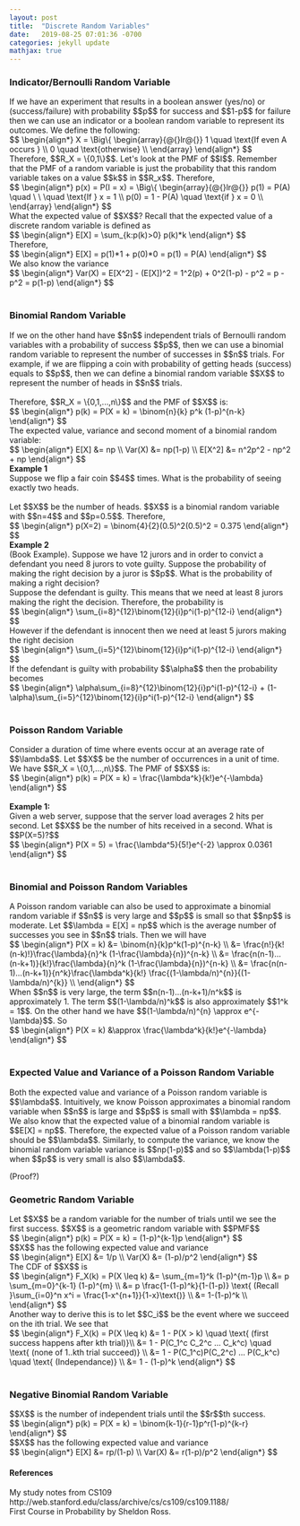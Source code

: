 ```yaml
---
layout: post
title:  "Discrete Random Variables"
date:   2019-08-25 07:01:36 -0700
categories: jekyll update
mathjax: true
---
```

<h3>Indicator/Bernoulli Random Variable</h3>
If we have an experiment that results in a boolean answer (yes/no) or (success/failure) with probability $$p$$ for success and $$1-p$$ for failure then we can use an indicator or a boolean random variable to represent its outcomes. We define the following: 
<div center>
$$
\begin{align*}
X = \Big\{ \begin{array}{@{}lr@{}}
        1 \quad \text{If even A occurs } \\
        0 \quad \text{otherwise} \\
        \end{array}
\end{align*}
$$
</div>
Therefore, $$R_X = \{0,1\}$$. Let's look at the PMF of $$I$$. Remember that the PMF of a random variable is just the probability that this random variable takes on a value $$k$$ in $$R_x$$. Therefore,
<div center>
$$
\begin{align*}
p(x) = P(I = x) = \Big\{ \begin{array}{@{}lr@{}}
        p(1) = P(A) \quad \ \ \quad \text{If } x = 1 \\
        p(0) = 1 - P(A) \quad \text{if } x = 0 \\
        \end{array}
\end{align*}
$$
</div>
What the expected value of $$X$$? Recall that the expected value of a discrete random variable is defined as
<div center>
$$
\begin{align*}
E[X] = \sum_{k:p(k)>0} p(k)*k
\end{align*}
$$
</div>
Therefore, 
<div center>
$$
\begin{align*}
E[X] = p(1)*1 + p(0)*0 = p(1) = P(A)
\end{align*}
$$
</div>
We also know the variance
<div center>
$$
\begin{align*}
Var(X) = E[X^2] - (E[X])^2 = 1^2(p) + 0^2(1-p) - p^2 = p - p^2 = p(1-p)
\end{align*}
$$
</div>
<br>
<!------------------------------------------------------------------------------------>
<h3>Binomial Random Variable</h3>
If we on the other hand have $$n$$ independent trials of Bernoulli random variables with a probability of success $$p$$, then we can use a binomial random variable to represent the number of successes in $$n$$ trials. For example, if we are flipping a coin with probability of getting heads (success) equals to $$p$$, then we can define a binomial random variable $$X$$ to represent the number of heads in $$n$$ trials. 
<br>
<br>
Therefore, $$R_X = \{0,1,...,n\}$$ and the PMF of $$X$$ is:
<div center>
$$
\begin{align*}
p(k) = P(X = k) = \binom{n}{k} p^k (1-p)^{n-k}
\end{align*}
$$
</div>
The expected value, variance and second moment of a binomial random variable:
<div center>
$$
\begin{align*}
E[X] &= np \\
Var(X) &= np(1-p) \\
E[X^2] &= n^2p^2 - np^2 + np
\end{align*}
$$
</div>
<b>Example 1</b><br>
Suppose we flip a fair coin $$4$$ times. What is the probability of seeing exactly two heads.
<br><br>
Let $$X$$ be the number of heads. $$X$$ is a binomial random variable with $$n=4$$ and $$p=0.5$$. Therefore,
<div center>
$$
\begin{align*}
p(X=2) = \binom{4}{2}(0.5)^2(0.5)^2 = 0.375
\end{align*}
$$
</div>
<b>Example 2</b><br>
(Book Example). Suppose we have 12 jurors and in order to convict a defendant you need 8 jurors to vote guilty. Suppose the probability of making the right decision by a juror is $$p$$. What is the probability of making a right decision?
<br>
Suppose the defendant is guilty. This means that we need at least 8 jurors making the right the decision. Therefore, the probability is
<div center>
$$
\begin{align*}
\sum_{i=8}^{12}\binom{12}{i}p^i(1-p)^{12-i}
\end{align*}
$$
</div>
However if the defendant is innocent then we need at least 5 jurors making the right decision
<div center>
$$
\begin{align*}
\sum_{i=5}^{12}\binom{12}{i}p^i(1-p)^{12-i}
\end{align*}
$$
</div>
If the defendant is guilty with probability $$\alpha$$ then the probability becomes
<div center>
$$
\begin{align*}
\alpha\sum_{i=8}^{12}\binom{12}{i}p^i(1-p)^{12-i} + (1-\alpha)\sum_{i=5}^{12}\binom{12}{i}p^i(1-p)^{12-i}
\end{align*}
$$
</div>
<br>
<!------------------------------------------------------------------------------------>
<h3>Poisson Random Variable</h3>
Consider a duration of time where events occur at an average rate of $$\lambda$$. Let $$X$$ be the number of occurrences in a unit of time. We have $$R_X = \{0,1,...,n\}$$. The PMF of $$X$$ is:
<div center>
$$
\begin{align*}
p(k) = P(X = k) = \frac{\lambda^k}{k!}e^{-\lambda}
\end{align*}
$$
</div>
<br>
<b> Example 1: </b><br>
Given a web server, suppose that the server load averages 2 hits per second. Let $$X$$ be the number of hits received in a second. What is $$P(X=5)?$$
<br>
<div center>
$$
\begin{align*}
P(X = 5) = \frac{\lambda^5}{5!}e^{-2} \approx 0.0361
\end{align*}
$$
</div>
<br>
<!------------------------------------------------------------------------------------>
<h3>Binomial and Poisson Random Variables</h3>
A Poisson random variable can also be used to approximate a binomial random variable if $$n$$ is very large and $$p$$ is small so that $$np$$ is moderate. Let $$\lambda = E[X] = np$$ which is the average number of successes you see in $$n$$ trials. Then we will have
<div center>
$$
\begin{align*}
P(X = k) &= \binom{n}{k}p^k(1-p)^{n-k} \\
&= \frac{n!}{k!(n-k)!}\frac{\lambda}{n}^k (1-\frac{\lambda}{n})^{n-k} \\
&= \frac{n(n-1)...(n-k+1)}{k!}\frac{\lambda}{n}^k (1-\frac{\lambda}{n})^{n-k} \\
&= \frac{n(n-1)...(n-k+1)}{n^k}\frac{\lambda^k}{k!} \frac{(1-\lambda/n)^{n}}{(1-\lambda/n)^{k}} \\
\end{align*}
$$
</div>
When $$n$$ is very large, the term $$n(n-1)...(n-k+1)/n^k$$ is approximately 1. The term $$(1-\lambda/n)^k$$ is also approximately $$1^k = 1$$. On the other hand we have $$(1-\lambda/n)^{n} \approx e^{-\lambda}$$. So
<div center>
$$
\begin{align*}
P(X = k) &\approx \frac{\lambda^k}{k!}e^{-\lambda}
\end{align*}
$$
</div>
<br>
<!------------------------------------------------------------------------------------>
<h3>Expected Value and Variance of a Poisson Random Variable</h3>
Both the expected value and variance of a Poisson random variable is $$\lambda$$. Intuitively, we know Poisson approximates a binomial random variable when $$n$$ is large and $$p$$ is small with $$\lambda = np$$. We also know that the expected value of a binomial random variable is $$E[X] = np$$.  Therefore, the expected value of a Poisson random variable should be $$\lambda$$. Similarly, to compute the variance, we know the binomial random variable variance is $$np(1-p)$$ and so $$\lambda(1-p)$$ when $$p$$ is very small is also $$\lambda$$.

(Proof?)
<br>
<!------------------------------------------------------------------------------------>
<h3>Geometric Random Variable</h3>
Let $$X$$ be a random variable for the number of trials until we see the first success. $$X$$ is a geometric random variable with $$PMF$$
<div center>
$$
\begin{align*}
p(k) = P(X = k) = (1-p)^{k-1}p
\end{align*}
$$
</div>
$$X$$ has the following expected value and variance
<div center>
$$
\begin{align*}
E[X] &= 1/p \\
Var(X) &= (1-p)/p^2
\end{align*}
$$
</div>
The CDF of $$X$$ is
<div center>
$$
\begin{align*}
F_X(k) = P(X \leq k) &= \sum_{m=1}^k (1-p)^{m-1}p \\
&= p \sum_{m=0}^{k-1} (1-p)^{m} \\
&= p \frac{1-(1-p)^k}{1-(1-p)} \text{ (Recall }\sum_{i=0}^n x^i = \frac{1-x^{n+1}}{1-x}\text{)} \\
&= 1-(1-p)^k \\
\end{align*}
$$
</div>
Another way to derive this is to let $$C_i$$ be the event where we succeed on the ith trial. We see that
<div center>
$$
\begin{align*}
F_X(k) = P(X \leq k) &= 1 - P(X > k) \quad \text{ (first success happens after kth trial)}\\
&= 1 - P(C_1^c C_2^c ... C_k^c) \quad \text{ (none of 1..kth trial succeed)} \\
&= 1 - P(C_1^c)P(C_2^c) ... P(C_k^c) \quad \text{ (Independance)} \\
&= 1 - (1-p)^k 
\end{align*}
$$
</div>
<br>
<!------------------------------------------------------------------------------------>
<h3>Negative Binomial Random Variable</h3>
$$X$$ is the number of independent trials until the $$r$$th success.
<div center>
$$
\begin{align*}
p(k) = P(X = k) = \binom{k-1}{r-1}p^r(1-p)^{k-r}
\end{align*}
$$
</div>
$$X$$ has the following expected value and variance
<div center>
$$
\begin{align*}
E[X] &= rp/(1-p) \\
Var(X) &= r(1-p)/p^2
\end{align*}
$$
</div>
<!------------------------------------------------------------------------------------>
<h4>References</h4>
My study notes from CS109 http://web.stanford.edu/class/archive/cs/cs109/cs109.1188/<br>
First Course in Probability by Sheldon Ross.
<br>
<br>










